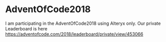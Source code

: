 # AdventOfCode2018
I am participating in the AdventOfCode2018 using Alteryx only. Our private Leaderboard is here https://adventofcode.com/2018/leaderboard/private/view/453066
